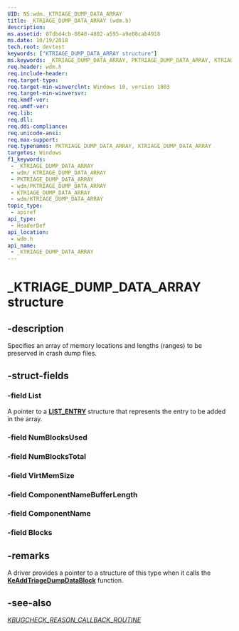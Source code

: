 ```yaml
---
UID: NS:wdm._KTRIAGE_DUMP_DATA_ARRAY
title: _KTRIAGE_DUMP_DATA_ARRAY (wdm.h)
description: 
ms.assetid: 07dbd4cb-0840-4802-a595-a9e08cab4918
ms.date: 10/19/2018
tech.root: devtest
keywords: ["KTRIAGE_DUMP_DATA_ARRAY structure"]
ms.keywords: _KTRIAGE_DUMP_DATA_ARRAY, PKTRIAGE_DUMP_DATA_ARRAY, KTRIAGE_DUMP_DATA_ARRAY,
req.header: wdm.h
req.include-header: 
req.target-type: 
req.target-min-winverclnt: Windows 10, version 1803
req.target-min-winversvr: 
req.kmdf-ver: 
req.umdf-ver: 
req.lib: 
req.dll: 
req.ddi-compliance: 
req.unicode-ansi: 
req.max-support: 
req.typenames: PKTRIAGE_DUMP_DATA_ARRAY, KTRIAGE_DUMP_DATA_ARRAY
targetos: Windows
f1_keywords:
 - _KTRIAGE_DUMP_DATA_ARRAY
 - wdm/_KTRIAGE_DUMP_DATA_ARRAY
 - PKTRIAGE_DUMP_DATA_ARRAY
 - wdm/PKTRIAGE_DUMP_DATA_ARRAY
 - KTRIAGE_DUMP_DATA_ARRAY
 - wdm/KTRIAGE_DUMP_DATA_ARRAY
topic_type:
 - apiref
api_type:
 - HeaderDef
api_location:
 - wdm.h
api_name:
 - _KTRIAGE_DUMP_DATA_ARRAY
---
```


# _KTRIAGE_DUMP_DATA_ARRAY structure


## -description

Specifies an array of memory locations and lengths (ranges) to be preserved in crash dump files.

## -struct-fields

### -field List

A pointer to a [**LIST_ENTRY**](/windows/win32/api/ntdef/ns-ntdef-list_entry) structure that represents the entry to be added in the array.

### -field NumBlocksUsed

### -field NumBlocksTotal

### -field VirtMemSize

### -field ComponentNameBufferLength

### -field ComponentName

### -field Blocks

## -remarks

A driver provides a pointer to a structure of this type when it calls the [**KeAddTriageDumpDataBlock**](./nf-wdm-keaddtriagedumpdatablock.md) function.

## -see-also

[*KBUGCHECK_REASON_CALLBACK_ROUTINE*](./nc-wdm-kbugcheck_reason_callback_routine.md)
